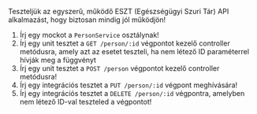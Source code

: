 Teszteljük az egyszerű, működő ESZT (Egészségügyi Szuri Tár) API alkalmazást, hogy biztosan mindig jól működjön!

1.  Írj egy mockot a `PersonService` osztálynak!
2.  Írj egy unit tesztet a `GET /person/:id` végpontot kezelő controller metódusra, amely azt az esetet teszteli, ha nem létező ID paraméterrel hívják meg a függvényt
3.  Írj egy unit tesztet a `POST /person` végpontot kezelő controller metódusra!
4.  Írj egy integrációs tesztet a `PUT /person/:id` végpont meghívására!
5.  Írj egy integrációs tesztet a `DELETE /person/:id` végpontra, amelyben nem létező ID-val teszteled a végpontot!